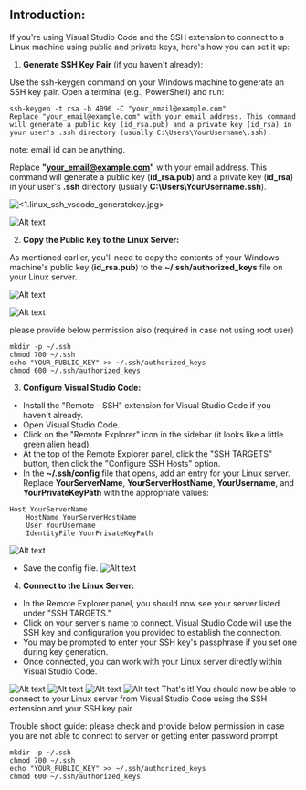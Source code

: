 ## Introduction:  
If you're using Visual Studio Code and the SSH extension to connect to a Linux machine using public and private keys, here's how you can set it up:


1. **Generate SSH Key Pair** (if you haven't already):

Use the ssh-keygen command on your Windows machine to generate an SSH key pair. Open a terminal (e.g., PowerShell) and run:  

```
ssh-keygen -t rsa -b 4096 -C "your_email@example.com"
Replace "your_email@example.com" with your email address. This command will generate a public key (id_rsa.pub) and a private key (id_rsa) in your user's .ssh directory (usually C:\Users\YourUsername\.ssh).
```

note: email id can be anything.

Replace **"your_email@example.com"** with your email address. This command will generate a public key (**id_rsa.pub**) and a private key (**id_rsa**) in your user's **.ssh** directory (usually **C:\Users\YourUsername\.ssh**).

![<1.linux_ssh_vscode_generatekey.jpg>](images/1.linux_ssh_vscode_generatekey.jpg)

![Alt text](images/1.1.linux_ssh_vscode_generatedkeyfiles.jpg)

2. **Copy the Public Key to the Linux Server:**

As mentioned earlier, you'll need to copy the contents of your Windows machine's public key (**id_rsa.pub**) to the **~/.ssh/authorized_keys** file on your Linux server.

![Alt text](images/2.1.linux_ssh_vscode_copypubkey.jpg)

![Alt text](images/2.2.linux_ssh_vscode_savepubkey.jpg)

please provide below permission also (required in case not using root user)
```
mkdir -p ~/.ssh
chmod 700 ~/.ssh
echo "YOUR_PUBLIC_KEY" >> ~/.ssh/authorized_keys
chmod 600 ~/.ssh/authorized_keys
```

3. **Configure Visual Studio Code:**

* Install the "Remote - SSH" extension for Visual Studio Code if you haven't already.
* Open Visual Studio Code.
* Click on the "Remote Explorer" icon in the sidebar (it looks like a little green alien head).
* At the top of the Remote Explorer panel, click the "SSH TARGETS" button, then click the "Configure SSH Hosts" option.
* In the **~/.ssh/config** file that opens, add an entry for your Linux server. Replace **YourServerName**, **YourServerHostName**, **YourUsername**, and **YourPrivateKeyPath** with the appropriate values:

```
Host YourServerName
    HostName YourServerHostName
    User YourUsername
    IdentityFile YourPrivateKeyPath
```
![Alt text](images/3.1.linux_ssh_vscode_configurevscode.jpg)

* Save the config file.
![Alt text](images/3.2.linux_ssh_vscode_configurevscode.jpg)

4. **Connect to the Linux Server:**

* In the Remote Explorer panel, you should now see your server listed under "SSH TARGETS."
* Click on your server's name to connect. Visual Studio Code will use the SSH key and configuration you provided to establish the connection.
* You may be prompted to enter your SSH key's passphrase if you set one during key generation.
* Once connected, you can work with your Linux server directly within Visual Studio Code.

![Alt text](images/4.1.linux_ssh_vscode_connectvm.jpg)
![Alt text](images/4.2.linux_ssh_vscode_connectvm.jpg)
![Alt text](images/4.3.linux_ssh_vscode_connectvm.jpg)
![Alt text](images/4.4.linux_ssh_vscode_explorerview.jpg)
That's it! You should now be able to connect to your Linux server from Visual Studio Code using the SSH extension and your SSH key pair.

Trouble shoot guide: 
please check and provide below permission in case you are not able to connect to server or getting enter password prompt
```
mkdir -p ~/.ssh
chmod 700 ~/.ssh
echo "YOUR_PUBLIC_KEY" >> ~/.ssh/authorized_keys
chmod 600 ~/.ssh/authorized_keys
```
